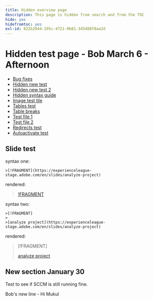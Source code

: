 ```yaml
---
title: Hidden overview page
description: This page is hidden from search and from the TOC
hide: yes
hidefromtoc: yes
exl-id: 822b2044-195c-4721-9b81-345d88f8aa2d
---
```

# Hidden test page - Bob March 6 - Afternoon

+ [Bug fixes](hidden/bug-fixes.md)
+ [Hidden new test](hidden-new-test.md)
+ [Hidden new test 2](hidden-new-test-2.md)
+ [Hidden syntax guide](hidden/syntax-style-guide.md)
+ [Image test tile](hidden/test-page.md)
+ [Tables test](hidden/tables.md)
+ [Table breaks](hidden/table-breaks.md)
+ [Test file 1](hidden/note-test.md)
+ [Test file 2](hidden-test.md)
+ [Redirects test](hidden/test-redirection.md)
+ [Autoactivate test](hidden/autoactivate.md)

## Slide test

syntax one:

```
>[!FRAGMENT](https://experienceleague-stage.adobe.com/en/slides/analyze-project)
```

rendered:

>[!FRAGMENT](https://experienceleague-stage.adobe.com/en/slides/analyze-project)


syntax two:

```
>[!FRAGMENT]
>
>[analyze project](https://experienceleague-stage.adobe.com/en/slides/analyze-project)
```

rendered:

>[!FRAGMENT]
>
>[analyze project](https://experienceleague-stage.adobe.com/en/slides/analyze-project)



## New section January 30

Test to see if SCCM is still running fine. 

Bob's new line - Hi Mukul
